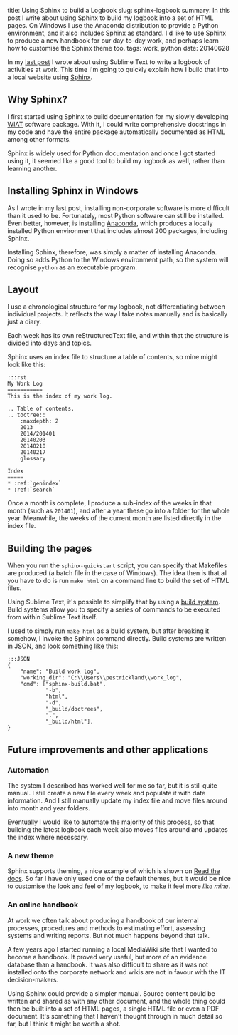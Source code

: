 title: Using Sphinx to build a Logbook
slug: sphinx-logbook
summary: In this post I write about using Sphinx to build my logbook into a set of HTML pages. On Windows I use the Anaconda distribution to provide a Python environment, and it also includes Sphinx as standard. I'd like to use Sphinx to produce a new handbook for our day-to-day work, and perhaps learn how to customise the Sphinx theme too.
tags: work, python
date: 20140628

In my [last post]({filename}020_sublime.rst "Sublime Text in a Windows Environment") I wrote about using Sublime Text to write a logbook of activities at work. This time I'm going to quickly explain how I build that into a local website using [Sphinx](http://sphinx-doc.org/ "Sphinx documentation generator").

## Why Sphinx?

I first started using Sphinx to build documentation for my slowly developing [WIAT]({filename}016_airspeed_converter.markdown "Simple Airspeed Converter") software package. With it, I could write comprehensive docstrings in my code and have the entire package automatically documented as HTML among other formats.

Sphinx is widely used for Python documentation and once I got started using it, it seemed like a good tool to build my logbook as well, rather than learning another.

## Installing Sphinx in Windows

As I wrote in my last post, installing non-corporate software is more difficult than it used to be. Fortunately, most Python software can still be installed. Even better, however, is installing [Anaconda](https://store.continuum.io/cshop/anaconda/ "Anaconda Scientific Python Distribution"), which produces a locally installed Python environment that includes almost 200 packages, including Sphinx.

Installing Sphinx, therefore, was simply a matter of installing Anaconda. Doing so adds Python to the Windows environment path, so the system will recognise `python` as an executable program.

## Layout

I use a chronological structure for my logbook, not differentiating between individual projects. It reflects the way I take notes manually and is basically just a diary.

Each week has its own reStructuredText file, and within that the structure is divided into days and topics.

Sphinx uses an index file to structure a table of contents, so mine might look like this:

    :::rst
    My Work Log
    ===========
    This is the index of my work log.

    .. Table of contents.
    .. toctree::
        :maxdepth: 2
        2013
        2014/201401
        20140203
        20140210
        20140217
        glossary

    Index
    =====
    * :ref:`genindex`
    * :ref:`search`

Once a month is complete, I produce a sub-index of the weeks in that month (such as `201401`), and after a year these go into a folder for the whole year. Meanwhile, the weeks of the current month are listed directly in the index file.

## Building the pages

When you run the `sphinx-quickstart` script, you can specify that Makefiles are produced (a batch file in the case of Windows). The idea then is that all you have to do is run `make html` on a command line to build the set of HTML files.

Using Sublime Text, it's possible to simplify that by using a [build system](http://sublime-text-unofficial-documentation.readthedocs.org/en/latest/reference/build_systems.html "Sublime Text build systems"). Build systems allow you to specify a series of commands to be executed from within Sublime Text itself.

I used to simply run `make html` as a build system, but after breaking it somehow, I invoke the Sphinx command directly. Build systems are written in JSON, and look something like this:

    :::JSON
    {
        "name": "Build work log",
        "working_dir": "C:\\Users\\pestrickland\\work_log",
        "cmd": ["sphinx-build.bat",
                "-b",
                "html",
                "-d",
                "_build/doctrees",
                ".",
                "_build/html"],
    }

## Future improvements and other applications

### Automation

The system I described has worked well for me so far, but it is still quite manual. I still create a new file every week and populate it with date information. And I still manually update my index file and move files around into month and year folders.

Eventually I would like to automate the majority of this process, so that building the latest logbook each week also moves files around and updates the index where necessary.

### A new theme

Sphinx supports theming, a nice example of which is shown on [Read the docs](http://sublime-text-unofficial-documentation.readthedocs.org/en/latest/index.html "Unofficial Sublime Text documentation"). So far I have only used one of the default themes, but it would be nice to customise the look and feel of my logbook, to make it feel more *like mine*.

### An online handbook

At work we often talk about producing a handbook of our internal processes, procedures and methods to estimating effort, assessing systems and writing reports. But not much happens beyond that talk.

A few years ago I started running a local MediaWiki site that I wanted to become a handbook. It proved very useful, but more of an evidence database than a handbook. It was also difficult to share as it was not installed onto the corporate network and wikis are not in favour with the IT decision-makers.

Using Sphinx could provide a simpler manual. Source content could be written and shared as with any other document, and the whole thing could then be built into a set of HTML pages, a single HTML file or even a PDF document. It's something that I haven't thought through in much detail so far, but I think it might be worth a shot.
